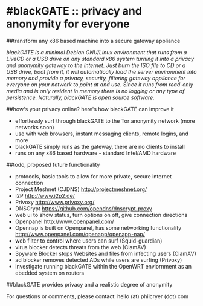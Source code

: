 #blackGATE :: privacy and anonymity for everyone
=========
##transform any x86 based machine into a secure gateway appliance

_blackGATE is a minimal Debian GNU/Linux environment that runs from a LiveCD or a USB drive on any standard x86 system turning it into a privacy and anonymity gateway to the Internet. Just burn the ISO file to CD or a USB drive, boot from it, it will automatically load the server environment into memory and provide a privacy, security, filtering gateway appliance for everyone on your network to point at and use. Since it runs from read-only media and is only resident in memory there is no logging or any type of persistence. Naturally, blackGATE is open source software._

##how's your privacy online? here's how blackGATE can improve it

* effortlessly surf through blackGATE to the Tor anonymity network (more networks soon)
* use with web browsers, instant messaging clients, remote logins, and more
* blackGATE simply runs as the gateway, there are no clients to install
* runs on any x86 based hardware - standard Intel/AMD hardware

##todo, proposed future functionality

* protocols, basic tools to allow for more private, secure internet connection
* Project Meshnet (CJDNS) http://projectmeshnet.org/
* I2P http://www.i2p2.de/
* Privoxy http://www.privoxy.org/
* DNSCrypt https://github.com/opendns/dnscrypt-proxy
* web ui to show status, turn options on off, give connection directions
* Openpanel http://www.openpanel.com/
* Opennap is built on Openpanel, has some networking functionality http://www.openpanel.com/openapp/openapp-nap/
* web filter to control where users can surf (Squid-guardian)
* virus blocker detects threats from the web (ClamAV)
* Spyware Blocker stops Websites and files from infecting users (ClamAV)
* ad blocker removes detected ADs while users are surfing (Privoxy)
* investigate running blackGATE within the OpenWRT enviornment as an ebedded system on routers

##blackGATE provides privacy and a realistic degree of anonymity

For questions or comments, please contact: hello (at) philcryer (dot) com
